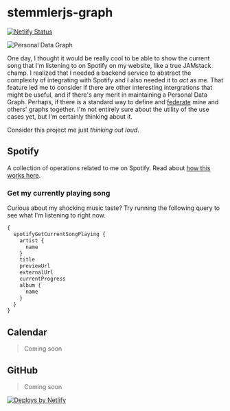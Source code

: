 # stemmlerjs-graph

[![Netlify Status](https://api.netlify.com/api/v1/badges/c6d461e8-80a7-4817-959e-211fc047fdc1/deploy-status)](https://app.netlify.com/sites/infallible-beaver-51cb71/deploys)

![Personal Data Graph](https://user-images.githubusercontent.com/6892666/75119822-6b8f0c80-5654-11ea-9b14-4aee05a13cf5.png)

One day, I thought it would be really cool to be able to show the current song that I'm listening to on Spotify on my website, like a true JAMstack champ. I realized that I needed a backend service to abstract the complexity of integrating with Spotify and I also needed it to _act_ as me. That feature led me to consider if there are other interesting intergrations that might be useful, and if there's any merit in maintaining a Personal Data Graph. Perhaps, if there is a standard way to define and [federate](https://www.apollographql.com/docs/apollo-server/federation/introduction/) mine and others' graphs together. I'm not entirely sure about the utility of the use cases yet, but I'm certainly thinking about it.

Consider this project me just _thinking out loud_. 

## Spotify

A collection of operations related to me on Spotify. Read about [how this works here](https://khalilstemmler.com/articles/tutorials/getting-the-currently-playing-song-spotify/).

### Get my currently playing song

Curious about my shocking music taste? Try running the following query to see what I'm listening to right now.

```graphql
{
  spotifyGetCurrentSongPlaying {
    artist {
      name
    }
    title
    previewUrl
    externalUrl
    currentProgress
  	album {
      name
    }
  }
}
```

## Calendar

> Coming soon

## GitHub

> Coming soon

[![Deploys by Netlify](https://www.netlify.com/img/global/badges/netlify-color-accent.svg)](https://www.netlify.com)
